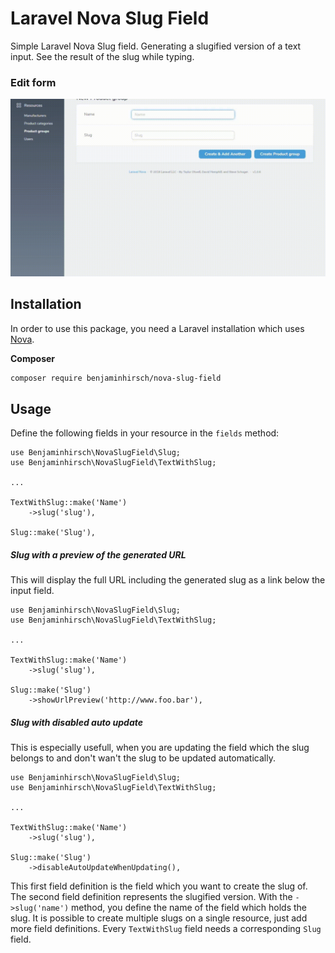 # Laravel Nova Slug Field

Simple Laravel Nova Slug field. Generating a slugified version of a text 
input. See the result of the slug  while typing.
 
### Edit form

![details page select](https://raw.githubusercontent.com/benjaminhirsch/benjaminhirsch.github.io/master/repository-assets/nova-slug-demo.gif)

## Installation

In order to use this package, you need a Laravel installation which uses [Nova](https://nova.laravel.com).

**Composer**

```bash
composer require benjaminhirsch/nova-slug-field
```

## Usage
Define the following fields in your resource in the ```fields``` method:
```
use Benjaminhirsch\NovaSlugField\Slug;
use Benjaminhirsch\NovaSlugField\TextWithSlug;

...

TextWithSlug::make('Name')
    ->slug('slug'),

Slug::make('Slug'),
```

##### Slug with a preview of the generated URL
This will display the full URL including the generated slug as a link below the input field.
```
use Benjaminhirsch\NovaSlugField\Slug;
use Benjaminhirsch\NovaSlugField\TextWithSlug;

...

TextWithSlug::make('Name')
    ->slug('slug'),

Slug::make('Slug')
    ->showUrlPreview('http://www.foo.bar'),
```

##### Slug with disabled auto update
This is especially usefull, when you are updating the field which the slug belongs to and don't wan't the slug to be updated automatically.
```
use Benjaminhirsch\NovaSlugField\Slug;
use Benjaminhirsch\NovaSlugField\TextWithSlug;

...

TextWithSlug::make('Name')
    ->slug('slug'),

Slug::make('Slug')
    ->disableAutoUpdateWhenUpdating(),
```

This first field definition is the field which you want to create the slug of. The second field 
definition represents the slugified version. With the ```->slug('name')``` method, you  define 
the name of the field which holds the slug. It is possible to create multiple slugs on a single
resource, just add more field definitions. Every ```TextWithSlug``` field needs a  corresponding
```Slug``` field.
